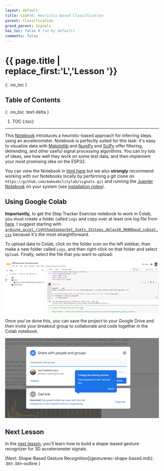 ```yaml
---
layout: default
title: L1&#58; Heuristic-Based Classification
parent: Classification
grand_parent: Signals
has_toc: false # (on by default)
comments: false
---
```


# {{ page.title | replace_first:'L','Lesson '}}
{: .no_toc }

## Table of Contents
{: .no_toc .text-delta }

1. TOC
{:toc}
---

This [Notebook](StepTracker/index.html) introduces a heuristic-based approach for inferring steps using an accelerometer. Notebook is perfectly suited for this task: it's easy to visualize data with [Matplotlib](https://matplotlib.org/) and [NumPy](https://numpy.org/) and [SciPy](https://www.scipy.org/scipylib/index.html) offer filtering, detrending, and other useful signal processing algorithms. You can try lots of ideas, see how well they work on some test data, and then implement your most promising idea on the ESP32.

You can view the Notebook in [html here](StepTracker/index.html) but we also **strongly** recommend working with our Notebooks locally by performing a git clone on `https://github.com/makeabilitylab/signals.git` and running the [Jupyter Notebook](https://github.com/makeabilitylab/signals/blob/master/Projects/StepTracker/StepTracker-Exercises.ipynb) on your system (see [installation notes](jupyter-notebook.md)).

## Using Google Colab

**Importantly,** to get the Step Tracker Exercise notebook to work in Colab, you must create a folder called `Logs` and copy over at least one log file from [here](https://github.com/makeabilitylab/signals/tree/master/Projects/StepTracker/Logs). I suggest starting with [`arduino_accel_righthoodiepocket_3sets_15steps_delay10_9600baud_subset.csv`](https://github.com/makeabilitylab/signals/blob/master/Projects/StepTracker/Logs/arduino_accel_righthoodiepocket_3sets_15steps_delay10_9600baud_subset.csv) because it's the most straightforward. 

To upload data to Colab, click on the folder icon on the left sidebar, then make a new folder called `Logs`, and then right-click on that folder and select `Upload`. Finally, select the file that you want to upload:

![Screenshot of uploading data to Google Colab](assets/images/GoogleColab_UploadingData_Screenshot.png)

Once you've done this, you can save the project to your Google Drive and then invite your breakout group to collaborate and code together in the Colab notebook.

![Screenshot of sharing and collaborating in Google Colab](assets/images/GoogleColab_ShareAndCollaborate_Screenshot.png)

## Next Lesson

In the [next lesson](gesturerec-shape-based.md), you'll learn how to build a shape-based gesture recognizer for 3D accelerometer signals.

<span class="fs-6">
[Next: Shape-Based Gesture Recognition](gesturerec-shape-based.md){: .btn .btn-outline }
</span>